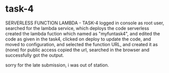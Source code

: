 # task-4
SERVERLESS FUNCTION LAMBDA - TASK-4
logged in console as root user, searched for the lambda service, which deploys the code serverless
created the lambda fuction which named as "myfuntask4", and edited the code as given in the task4, 
clicked on deploy to update the code, and moved to configuration, and selected the function URL, and created it as (none) for public access 
copied the url, searched in the browser and successfully got the output. 

sorry for the late submission, i was out of station. 
